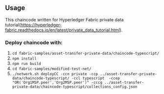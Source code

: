 ## Usage
This chaincode written for Hyperledger Fabric private data tutorial(https://hyperledger-fabric.readthedocs.io/en/latest/private_data_tutorial.html).

### Deploy chaincode with:
1. ``` cd fabric-samples/asset-transfer-private-data/chaincode-typescript/ ```
2. ``` npm install ```
3. ``` npm run build ```
4. ``` cd fabric-samples/modified-test-net/ ```
5. ``` ./network.sh deployCC -ccn private -ccp ../asset-transfer-private-data/chaincode-typescript/ -ccl typescript  -ccep "OR('Org1MSP.peer','Org2MSP.peer')" -cccg ../asset-transfer-private-data/chaincode-typescript/collections_config.json ```